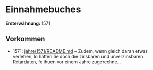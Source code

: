 # Einnahmebuches

**Ersterwähnung:** 1571

## Vorkommen
- 1571: [jahre/1571/README.md](../jahre/1571/README.md) – Zudem, wenn gleich daran etwas verſehen, ſo hätten ſie
doch die zinsbaren und unverzinsbaren Retardaten, fo ihuen
vor einem Jahre zugerechne...
